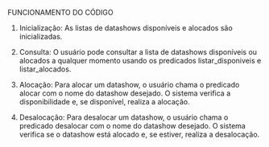 FUNCIONAMENTO DO CÓDIGO

1. Inicialização: As listas de datashows disponíveis e alocados são inicializadas.

2. Consulta: O usuário pode consultar a lista de datashows disponíveis ou alocados a qualquer momento usando os predicados listar_disponiveis e listar_alocados.

3. Alocação: Para alocar um datashow, o usuário chama o predicado alocar com o nome do datashow desejado. O sistema verifica a disponibilidade e, se disponível, realiza a alocação.

4. Desalocação: Para desalocar um datashow, o usuário chama o predicado desalocar com o nome do datashow desejado. O sistema verifica se o datashow está alocado e, se estiver, realiza a desalocação.